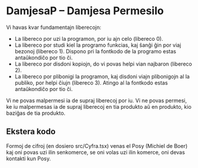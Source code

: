 DamjesaP – Damjesa Permesilo
============================

Vi havas kvar fundamentajn liberecojn:

- La libereco por uzi la programon, por iu ajn celo (libereco 0).
- La libereco por studi kiel la programo funkcias, kaj ŝanĝi ĝin por viaj bezonoj (libereco 1). Dispono pri la fontkodo de la programo estas antaŭkondiĉo por tio ĉi.
- La libereco por disdoni kopiojn, do vi povas helpi vian najbaron (libereco 2).
- La libereco por plibonigi la programon, kaj disdoni viajn plibonigojn al la publiko, por helpi ĉiujn (libereco 3). Atingo al la fontkodo estas antaŭkondiĉo por tio ĉi.

Vi ne povas malpermesi ia de supraj liberecoj por iu. Vi ne povas permesi, ke iu malpermesas ia de supraj liberecoj en tia produkto aŭ en produkto, kio baziĝas de tia produkto.

Ekstera kodo
------------

Formoj de cifroj (en dosiero src/Cyfra.tsx) venas el Posy (Michiel de Boer) kaj oni povas uzi ilin senkomerce, se oni volas uzi ilin komerce, oni devas kontakti kun Posy.